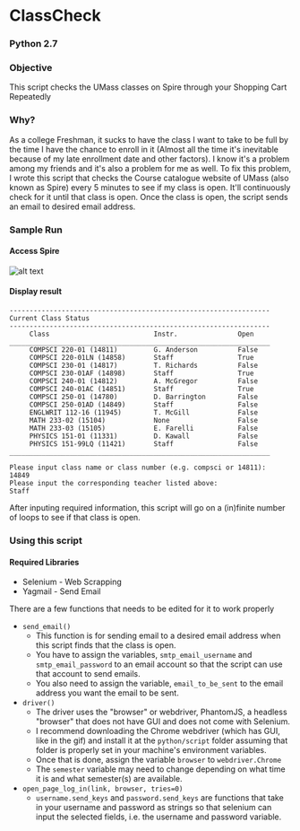 # ClassCheck 
### Python 2.7
### Objective
This script checks the UMass classes on Spire through your Shopping Cart Repeatedly
### Why?
As a college Freshman, it sucks to have the class I want to take to be full by the time I have the chance to enroll in it (Almost all the time it's inevitable because of my late enrollment date and other factors). I know it's a problem among my friends and it's also a problem for me as well. To fix this problem, I wrote this script that checks the Course catalogue website of UMass (also known as Spire) every 5 minutes to see if my class is open. It'll continuously check for it until that class is open. Once the class is open, the script sends an email to desired email address.

### Sample Run
#### Access Spire
![alt text](http://i.imgur.com/veNbVsH.gif "Accessing Spire with Selenium")
#### Display result
```
-----------------------------------------------------------------
Current Class Status
-----------------------------------------------------------------
     Class                          Instr.               Open
_________________________________________________________________
     COMPSCI 220-01 (14811)         G. Anderson          False
     COMPSCI 220-01LN (14858)       Staff                True
     COMPSCI 230-01 (14817)         T. Richards          False
     COMPSCI 230-01AF (14898)       Staff                True
     COMPSCI 240-01 (14812)         A. McGregor          False
     COMPSCI 240-01AC (14851)       Staff                True
     COMPSCI 250-01 (14780)         D. Barrington        False
     COMPSCI 250-01AD (14849)       Staff                False
     ENGLWRIT 112-16 (11945)        T. McGill            False
     MATH 233-02 (15104)            None                 False
     MATH 233-03 (15105)            E. Farelli           False
     PHYSICS 151-01 (11331)         D. Kawall            False
     PHYSICS 151-99LQ (11421)       Staff                False
_________________________________________________________________

Please input class name or class number (e.g. compsci or 14811):
14849
Please input the corresponding teacher listed above:
Staff
```
After inputing required information, this script will go on a (in)finite number of loops to see if that class is open.
### Using this script
#### Required Libraries
* Selenium - Web Scrapping
* Yagmail  - Send Email

There are a few functions that needs to be edited for it to work properly
- ```send_email()```
     - This function is for sending email to a desired email address when this script finds that the class is open.
     - You have to assign the variables, ```smtp_email_username``` and ```smtp_email_password``` to an email account so that the script can use that account to send emails.
     - You also need to assign the variable, ```email_to_be_sent``` to the email address you want the email to be sent.
- ```driver()```
     - The driver uses the "browser" or webdriver, PhantomJS, a headless "browser" that does not have GUI and does not come with Selenium.
     - I recommend downloading the Chrome webdriver (which has GUI, like in the gif) and install it at the ```python/script``` folder assuming that folder is properly set in your machine's environment variables.
     - Once that is done, assign the variable ```browser``` to ```webdriver.Chrome```
     - The ```semester``` variable may need to change depending on what time it is and what semester(s) are available.
- ```open_page_log_in(link, browser, tries=0)```
     - ```username.send_keys``` and ```password.send_keys``` are functions that take in your username and password as strings so that selenium can input the selected fields, i.e. the username and password variable.
     

